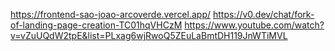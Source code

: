 https://frontend-sao-joao-arcoverde.vercel.app/
https://v0.dev/chat/fork-of-landing-page-creation-TC01hqVHCzM
https://www.youtube.com/watch?v=vZuUQdW2tpE&list=PLxag6wjRwoQ5ZEuLaBmtDH119JnWTiMVL
